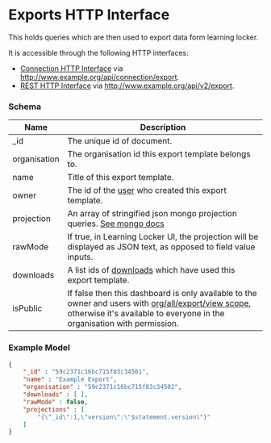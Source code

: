 ---
---

# Exports HTTP Interface

This holds queries which are then used to export data form learning locker.

It is accessible through the following HTTP interfaces:

- [Connection HTTP Interface](../http-connection) via http://www.example.org/api/connection/export.
- [REST HTTP Interface](../http-rest) via http://www.example.org/api/v2/export.

### Schema

Name | Description
--- | ---
_id | The unique id of document.
organisation | The organisation id this export template belongs to.
name | Title of this export template.
owner | The id of the [user](../http-users#schema) who created this export template.
projection | An array of stringified json mongo projection queries. [See mongo docs](https://docs.mongodb.com/manual/reference/operator/aggregation/project/)
rawMode | If true, in Learning Locker UI, the projection will be displayed as JSON text, as opposed to field value inputs.
downloads | A list ids of [downloads](../http-downloads#schema) which have used this export template.
isPublic | If false then this dashboard is only available to the owner and users with [org/all/export/view scope](../http-roles/#organisation-scopes), otherwise it's available to everyone in the organisation with permission.

### Example Model

```json
{
	"_id" : "59c2371c16bc715f83c34501",
	"name" : "Example Export",
	"organisation" : "59c2371c16bc715f83c34502",
	"downloads" : [ ],
	"rawMode" : false,
	"projections" : [
		"{\"_id\":1,\"version\":\"$statement.version\"}"
	]
}
```
